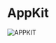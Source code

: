# AppKit
![APPKIT](https://user-images.githubusercontent.com/105944007/182424196-24e6c8c2-3589-47f0-90a5-52c44bc9ea6b.png)
